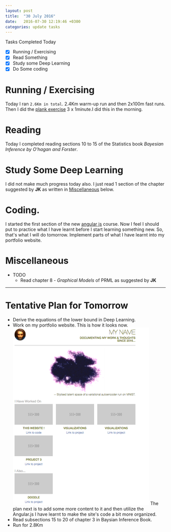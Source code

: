 ```yaml
---
layout: post
title:  "30 July 2016"
date:   2016-07-30 12:19:46 +0300
categories: update tasks
---
```

Tasks Completed Today

- [x] Running / Exercising
- [x] Read Something
- [x] Study some Deep Learning
- [x] Do Some coding

# Running / Exercising
Today I ran `2.6Km in total`. 2.4Km warm-up run and then 2x100m fast runs. Then I did the [plank exercise][plank-exercise] 3 x 1minute.I did this in the morning. 

# Reading
Today I completed reading sections 10 to 15 of the Statistics book _Bayesian Inference by O'hagan and Forster_.

# Study Some Deep Learning
I did not make much progress today also. I just read 1 section of the chapter suggested by **JK** as written in [Miscellaneous](#miscellaneous) below.

# Coding.
I started the first section of the new [angular js][angular-js] course. Now I feel I should put to practice what I have learnt before I start learning something new. So, that's what I will do tomorrow. Implement parts of what I have learnt into my portfolio website.


# Miscellaneous
- TODO  
    *  Read chapter 8 - _Graphical Models_ of PRML as suggested by **JK**

---------------- 

# Tentative Plan for Tomorrow
- Derive the equations of the lower bound in Deep Learning.
- Work on my portfolio website. This is how it looks now. ![Screenshot](/static/homepage1.png) The plan next is to add some more content to it and then utilize the Angular.js I have learnt to make the site's code a bit more organized.
- Read subsections 15 to 20 of chapter 3 in Baysian Inference Book. 
- Run for 2.8Km


[kendall-img]: http://pictures.abebooks.com/isbn/9780340529225-us-300.jpg 
[graphical-model]: https://en.wikipedia.org/wiki/Graphical_model
[angular-js]: https://en.wikipedia.org/wiki/AngularJS
[angular-course]: http://campus.codeschool.com/courses/staying-sharp-with-angular-js/
[plank-exercise]: https://en.wikipedia.org/wiki/Plank_(exercise)
